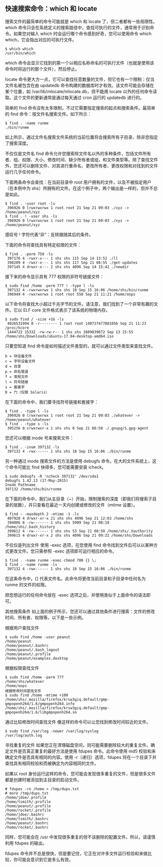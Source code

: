 ## 快速搜索命令：which 和 locate

搜索文件的最简单的命令可能就是 which 和 locate 了，但二者都有一些局限性。which 命令只会在系统定义的搜索路径中，查找可执行的文件，通常用于识别命令。如果您对输入 which 时会运行哪个命令感到好奇，您可以使用命令 which which，它会指出对应的可执行文件。
```
$ which which
/usr/bin/which
```
which 命令会显示它找到的第一个以相应名称命名的可执行文件（也就是使用该命令时将运行的那个文件），然后停止。

locate 命令更大方一点，它可以查找任意数量的文件，但它也有一个限制：仅当文件名被包含在由 updatedb 命令构建的数据库时才有效。该文件可能会存储在某个位置，如 /var/lib/mlocate/mlocate.db，但不能用 locate 以外的任何命令读取。这个文件的更新通常是通过每天通过 cron 运行的 updatedb 进行的。

简单的 find 命令没有太多限制，不过它需要指定搜索的起点和搜索条件。最简单的 find 命令：按文件名搜索文件。如下所示：
```
$ find . -name runme
./bin/runme
```
如上所示，通过文件名搜索文件系统的当前位置将会搜索所有子目录，除非您指定了搜索深度。

不仅仅是文件名
find 命令允许您搜索除文件名以外的多种条件，包括文件所有者、组、权限、大小、修改时间、缺少所有者或组，和文件类型等。除了查找文件外，您还可以删除文件、对其进行重命名、更改所有者、更改权限和对找到的文件运行几乎任何命令。

下面两条命令会查找：在当前目录中 root 用户拥有的文件，以及不被指定用户（在本例中为 shs）所拥有的文件。在这个例子中，两个输出是一样的，但并不总是如此。
```
$ find . -user root -ls
 396926 0 lrwxrwxrwx 1 root root 21 Sep 21 09:03 ./xyz -> /home/peanut/xyz
$ find . ! -user shs -ls
 396926 0 lrwxrwxrwx 1 root root 21 Sep 21 09:03 ./xyz -> /home/peanut/xyz
 ```
感叹号 ! 字符代表“非”：反转跟随其后的条件。

下面的命令将查找具有特定权限的文件：
```
$ find . -perm 750 -ls
 397176 4 -rwxr-x--- 1 shs shs 115 Sep 14 13:52 ./ll
 398209 4 -rwxr-x--- 1 shs shs 117 Sep 21 08:55 ./get-updates
 397145 4 drwxr-x--- 2 shs shs 4096 Sep 14 15:42 ./newdir
 ```
接下来的命令显示具有 777 权限的非符号链接文件：
```
$ sudo find /home -perm 777 ! -type l -ls
 397132 4 -rwxrwxrwx 1 shs shs 18 Sep 15 16:06 /home/shs/bin/runme
 396949 4 -rwxrwxrwx 1 root root 558 Sep 21 11:21 /home/oops
 ```
以下命令将查找大小超过千兆字节的文件。请注意，我们找到了一个非常有趣的文件。它以 ELF core 文件格式表示了该系统的物理内存。
```
$ sudo find / -size +1G -ls
 4026531994 0 -r-------- 1 root root 140737477881856 Sep 21 11:23 /proc/kcore
 1444722 15332 -rw-rw-r-- 1 shs shs 1609039872 Sep 13 15:55 /home/shs/Downloads/ubuntu-17.04-desktop-amd64.iso
 ```
只要您知道 find 命令是如何描述文件类型的，就可以通过文件类型来查找文件。
```
b = 块设备文件
c = 字符设备文件
d = 目录
p = 命名管道
f = 常规文件
l = 符号链接
s = 套接字
D = 门（仅限 Solaris）
```
在下面的命令中，我们要寻找符号链接和套接字：
```
$ find . -type l -ls
 396926 0 lrwxrwxrwx 1 root root 21 Sep 21 09:03 ./whatever -> /home/peanut/whatever
$ find . -type s -ls
 395256 0 srwxrwxr-x 1 shs shs 0 Sep 21 08:50 ./.gnupg/S.gpg-agent
 ```
您还可以根据 inode 号来搜索文件：
```
$ find . -inum 397132 -ls
 397132 4 -rwx------ 1 shs shs 18 Sep 15 16:06 ./bin/runme
 ```
另一种通过 inode 搜索文件的方法是使用 debugfs 命令。在大的文件系统上，这个命令可能比 find 快得多，您可能需要安装 icheck。
```
$ sudo debugfs -R 'ncheck 397132' /dev/sda1
debugfs 1.42.13 (17-May-2015)
Inode Pathname
397132 /home/shs/bin/runme
```
在下面的命令中，我们从主目录（~）开始，限制搜索的深度（即我们将搜索子目录的层数），并只查看在最近一天内创建或修改的文件（mtime 设置）。
```
$ find ~ -maxdepth 2 -mtime -1 -ls
 407928 4 drwxr-xr-x 21 shs shs 4096 Sep 21 12:03 /home/shs
 394006 8 -rw------- 1 shs shs 5909 Sep 21 08:18 /home/shs/.bash_history
 399612 4 -rw------- 1 shs shs 53 Sep 21 08:50 /home/shs/.Xauthority
 399615 4 drwxr-xr-x 2 shs shs 4096 Sep 21 09:32 /home/shs/Downloads
 ```
不仅仅是列出文件
使用 -exec 选项，在您使用 find 命令找到文件后可以以某种方式更改文件。您只需参照 -exec 选项即可运行相应的命令。
```
$ find . -name runme -exec chmod 700 {} \;
$ find . -name runme -ls
 397132 4 -rwx------ 1 shs shs 18 Sep 15 16:06 ./bin/runme
 ```
在这条命令中，{} 代表文件名。此命令将更改当前目录和子目录中任何名为 runme 的文件的权限。

把您想运行的任何命令放在 -exec 选项之后，并使用类似于上面命令的语法即可。

其他搜索条件
如上面的例子所示，您还可以通过其他条件进行搜索：文件的修改时间、所有者、权限等。以下是一些示例。

根据用户查找文件
```
$ sudo find /home -user peanut
/home/peanut
/home/peanut/.bashrc
/home/peanut/.bash_logout
/home/peanut/.profile
/home/peanut/examples.desktop
```
根据权限查找文件
```
$ sudo find /home -perm 777
/home/shs/whatever
/home/oops
根据修改时间查找文件
$ sudo find /home -mtime +100
/home/shs/.mozilla/firefox/krsw3giq.default/gmp-gmpopenh264/1.6/gmpopenh264.info
/home/shs/.mozilla/firefox/krsw3giq.default/gmp-gmpopenh264/1.6/libgmpopenh264.so
```
通过比较修改时间查找文件
像这样的命令可以让您找到修改时间较近的文件。
```
$ sudo find /var/log -newer /var/log/syslog
/var/log/auth.log
```
寻找重复的文件
如果您正在清理磁盘空间，则可能需要删除较大的重复文件。确定文件是否真正重复的最好方法是使用 fdupes 命令。此命令使用 md5 校验和来确定文件是否具有相同的内容。使用 -r（递归）选项，fdupes 将在一个目录下并查找具有相同校验和而被确定为内容相同的文件。

如果以 root 身份运行这样的命令，您可能会发现很多重复的文件，但是很多文件都是创建时被添加到主目录的启动文件。
```
# fdupes -rn /home > /tmp/dups.txt
# more /tmp/dups.txt
/home/jdoe/.profile
/home/tsmith/.profile
/home/peanut/.profile
/home/rocket/.profile
/home/jdoe/.bashrc
/home/tsmith/.bashrc
/home/peanut/.bashrc
/home/rocket/.bashrc
```
同样，您可能会在 /usr 中发现很多重复的但不该删除的配置文件。所以，请谨慎利用 fdupes 的输出。

fdupes 命令并不总是很快，但是要记住，它正在对许多文件运行校验和来做比较，你可能会意识到它是多么有效。

